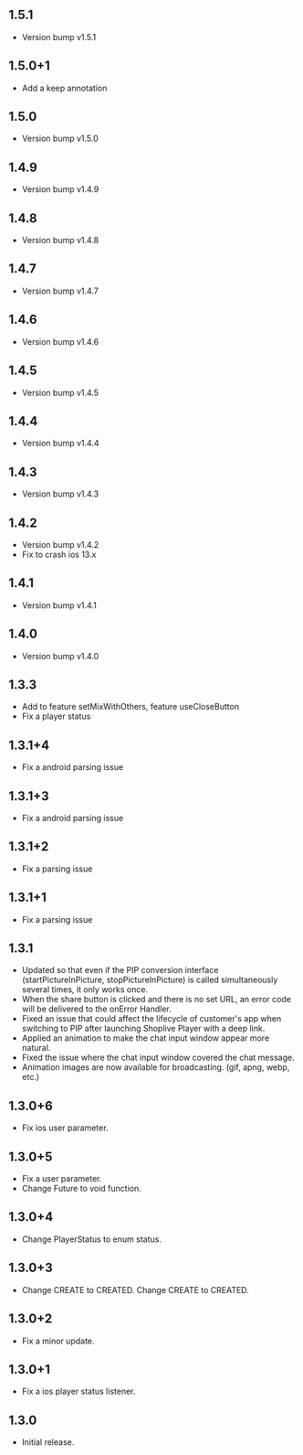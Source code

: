 ## 1.5.1
* Version bump v1.5.1

## 1.5.0+1
* Add a keep annotation

## 1.5.0
* Version bump v1.5.0

## 1.4.9
* Version bump v1.4.9

## 1.4.8
* Version bump v1.4.8

## 1.4.7
* Version bump v1.4.7

## 1.4.6
* Version bump v1.4.6

## 1.4.5
* Version bump v1.4.5

## 1.4.4
* Version bump v1.4.4

## 1.4.3
* Version bump v1.4.3

## 1.4.2
* Version bump v1.4.2
* Fix to crash ios 13.x 

## 1.4.1
* Version bump v1.4.1

## 1.4.0
* Version bump v1.4.0

## 1.3.3
* Add to feature setMixWithOthers, feature useCloseButton
* Fix a player status

## 1.3.1+4
* Fix a android parsing issue

## 1.3.1+3
* Fix a android parsing issue

## 1.3.1+2
* Fix a parsing issue

## 1.3.1+1
* Fix a parsing issue

## 1.3.1
* Updated so that even if the PIP conversion interface (startPictureInPicture, stopPictureInPicture) is called simultaneously several times, it only works once.
* When the share button is clicked and there is no set URL, an error code will be delivered to the onError Handler.
* Fixed an issue that could affect the lifecycle of customer's app when switching to PIP after launching Shoplive Player with a deep link.
* Applied an animation to make the chat input window appear more natural.
* Fixed the issue where the chat input window covered the chat message.
* Animation images are now available for broadcasting. (gif, apng, webp, etc.)

## 1.3.0+6
* Fix ios user parameter.

## 1.3.0+5
* Fix a user parameter.
* Change Future<void> to void function.

## 1.3.0+4
* Change PlayerStatus to enum status. 

## 1.3.0+3
* Change CREATE to CREATED. Change CREATE to CREATED.

## 1.3.0+2
* Fix a minor update.

## 1.3.0+1
* Fix a ios player status listener.

## 1.3.0
* Initial release.